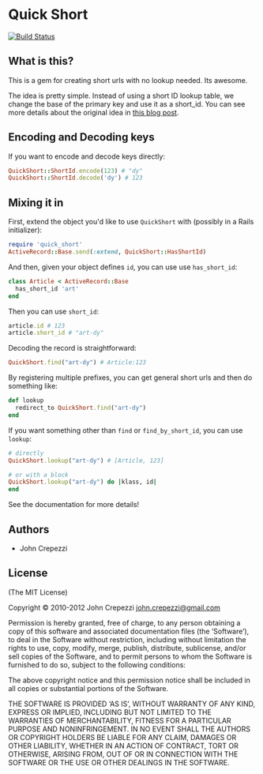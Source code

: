 # Quick Short

[![Build Status](https://secure.travis-ci.org/seejohnrun/quick_short.png)](http://travis-ci.org/seejohnrun/quick_short)

## What is this?

This is a gem for creating short urls with no lookup needed.  Its awesome.

The idea is pretty simple.  Instead of using a short ID lookup table, we change the base of the primary key and use it as a short_id.  You can see more details about the original idea in [this blog post](http://seejohncode.com/2010/04/22/quick-local-short-urls).

## Encoding and Decoding keys

If you want to encode and decode keys directly:

``` ruby
QuickShort::ShortId.encode(123) # "dy"
QuickShort::ShortId.decode('dy') # 123
```

## Mixing it in

First, extend the object you'd like to use `QuickShort` with (possibly in a Rails initializer):

``` ruby
require 'quick_short'
ActiveRecord::Base.send(:extend, QuickShort::HasShortId)
```

And then, given your object defines `id`, you can use use `has_short_id`:

``` ruby
class Article < ActiveRecord::Base
  has_short_id 'art'
end
```

Then you can use `short_id`:

``` ruby
article.id # 123
article.short_id # "art-dy"
```

Decoding the record is straightforward:

``` ruby
QuickShort.find("art-dy") # Article:123
```

By registering multiple prefixes, you can get general short urls and then do something like:

``` ruby
def lookup
  redirect_to QuickShort.find("art-dy")
end
```

If you want something other than `find` or `find_by_short_id`, you can use `lookup`:

``` ruby
# directly
QuickShort.lookup("art-dy") # [Article, 123]

# or with a block
QuickShort.lookup("art-dy") do |klass, id|
end
```

See the documentation for more details!

## Authors

* John Crepezzi

## License 

(The MIT License)

Copyright © 2010-2012 John Crepezzi [john.crepezzi@gmail.com](mailto:john.crepezzi@gmail.com)

Permission is hereby granted, free of charge, to any person obtaining a copy of this software and associated documentation files (the ‘Software’), to deal in the Software without restriction, including without limitation the rights to use, copy, modify, merge, publish, distribute, sublicense, and/or sell copies of the Software, and to permit persons to whom the Software is furnished to do so, subject to the following conditions:

The above copyright notice and this permission notice shall be included in all copies or substantial portions of the Software.

THE SOFTWARE IS PROVIDED ‘AS IS’, WITHOUT WARRANTY OF ANY KIND, EXPRESS OR IMPLIED, INCLUDING BUT NOT LIMITED TO THE WARRANTIES OF MERCHANTABILITY, FITNESS FOR A PARTICULAR PURPOSE AND NONINFRINGEMENT. IN NO EVENT SHALL THE AUTHORS OR COPYRIGHT HOLDERS BE LIABLE FOR ANY CLAIM, DAMAGES OR OTHER LIABILITY, WHETHER IN AN ACTION OF CONTRACT, TORT OR OTHERWISE, ARISING FROM, OUT OF OR IN CONNECTION WITH THE SOFTWARE OR THE USE OR OTHER DEALINGS IN THE SOFTWARE. 

